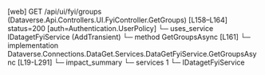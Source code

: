 [web] GET /api/ui/fyi/groups  (Dataverse.Api.Controllers.UI.FyiController.GetGroups)  [L158–L164] status=200 [auth=Authentication.UserPolicy]
  └─ uses_service IDatagetFyiService (AddTransient)
    └─ method GetGroupsAsync [L161]
      └─ implementation Dataverse.Connections.DataGet.Services.DataGetFyiService.GetGroupsAsync [L19-L291]
  └─ impact_summary
    └─ services 1
      └─ IDatagetFyiService

